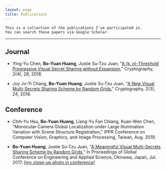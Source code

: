 ```yaml
---
layout: page
title: Publications
---
```


```
This is a collection of the publications I've participated in.
You can search these papers via Google Scholar.
```
---------------------------------------------------

## Journal

* Ying-Yu Chen, **Bo-Yuan Huang**, Justie Su-Tzu Juan, "[A (k, n)-Threshold Progressive Visual Secret Sharing without Expansion](https://www.mdpi.com/2410-387X/2/4/28)," Cryptography, 2(4), 28, 2018.

* Joy Jo-Yi Chang, **Bo-Yuan Huang**, Justie Su-Tzu Juan, "[A New Visual Multi-Secrets Sharing Scheme by Random Grids](https://www.mdpi.com/2410-387X/2/3/24)," Cryptography, 2(3), 24, 2018.

## Conference
* Chih-Yu Hsu, **Bo-Yuan Huang**, Liang-Yu Fan Chiang, Kuan-Wen Chen, "Monocular Camera Global Localization under Large Illumination Variation with Scene Structure Registration," IPPR Conference on Computer Vision, Graphics, and Image Processing, Taiwan, Aug. 2019.

* **Bo-Yuan Huang**, Justie Su-Tzu Juan, "[A Meaningful Visual Multi-Secrets Sharing Scheme by Random Grids](https://github.com/hbyacademic/HBY/blob/master/_posts/GCEAS0059.pdf)," In Proceedings of Global Conference on Engineering and Applied Science, Okinawa, Japan, Jul. 2017.  [[my close-up photo in conference]](https://www.facebook.com/higher.education.forum/photos/a.1557668754257321/1557675207590009/?type=3&theater)
